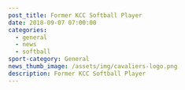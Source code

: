 ```yaml
---
post_title: Former KCC Softball Player
date: 2018-09-07 07:00:00
categories:
  - general
  - news
  - softball
sport-category: General
news_thumb_image: /assets/img/cavaliers-logo.png
description: Former KCC Softball Player
---
```

